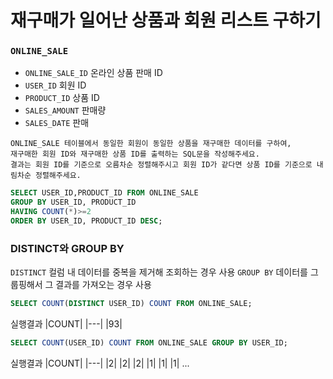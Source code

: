 # 재구매가 일어난 상품과 회원 리스트 구하기

### `ONLINE_SALE`
- `ONLINE_SALE_ID` 온라인 상품 판매 ID
- `USER_ID` 회원 ID
- `PRODUCT_ID` 상품 ID
- `SALES_AMOUNT` 판매량
- `SALES_DATE` 판매

```
ONLINE_SALE 테이블에서 동일한 회원이 동일한 상품을 재구매한 데이터를 구하여,
재구매한 회원 ID와 재구매한 상품 ID를 출력하는 SQL문을 작성해주세요.
결과는 회원 ID를 기준으로 오름차순 정렬해주시고 회원 ID가 같다면 상품 ID를 기준으로 내림차순 정렬해주세요.
```

```SQL
SELECT USER_ID,PRODUCT_ID FROM ONLINE_SALE
GROUP BY USER_ID, PRODUCT_ID
HAVING COUNT(*)>=2
ORDER BY USER_ID, PRODUCT_ID DESC;
```

### DISTINCT와 GROUP BY
`DISTINCT` 컬럼 내 데이터를 중복을 제거해 조회하는 경우 사용
`GROUP BY` 데이터를 그룹핑해서 그 결과를 가져오는 경우 사용

```SQL
SELECT COUNT(DISTINCT USER_ID) COUNT FROM ONLINE_SALE;
```
실행결과
|COUNT|
|---|
|93|

```SQL
SELECT COUNT(USER_ID) COUNT FROM ONLINE_SALE GROUP BY USER_ID;
```
실행결과
|COUNT|
|---|
|2|
|2|
|2|
|1|
|1|
|1|
...
